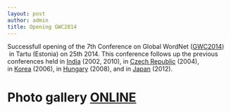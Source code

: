 ```yaml
---
layout: post
author: admin
title: Opening GWC2014
---
```


Successfull opening of the 7th Conference on Global WordNet
([GWC2014](http://gwc2014.ut.ee/index.php))  in Tartu (Estonia) on 25th
2014. This conference follows up the previous conferences held
in [India](http://www.globalwordnet-iitb2010.in/) (2002, 2010),
in [Czech Republic](http://www.fi.muni.cz/gwc2004/) (2004),
in [Korea](http://semanticweb.kaist.ac.kr/conference/gwc/) (2006),
in [Hungary](http://www.inf.u-szeged.hu/projectdirs/gwc2008/) (2008),
and in [Japan](http://lang.cs.tut.ac.jp/gwc2012/) (2012).

# Photo gallery [ONLINE](http://gwc2014.ut.ee/index.php?v=gallery)
